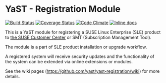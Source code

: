 YaST - Registration Module
========================

[![Build Status](http://ci.opensuse.org/buildStatus/icon?job=yast-registration-github-ci)](http://ci.opensuse.org/view/Yast/job/yast-registration-github-ci/)
[![Coverage Status](https://img.shields.io/coveralls/yast/yast-registration.svg)](https://coveralls.io/r/yast/yast-registration?branch=master)
[![Code Climate](https://codeclimate.com/github/yast/yast-registration/badges/gpa.svg)](https://codeclimate.com/github/yast/yast-registration)
[![Inline docs](http://inch-ci.org/github/yast/yast-registration.svg?branch=master)](http://inch-ci.org/github/yast/yast-registration)


This is a YaST module for registering a SUSE Linux Enterprise (SLE) product to
[the SUSE Customer Center](https://scc.suse.com) or SMT (Subscription Management Tool).

The module is a part of SLE product installation or upgrade workflow.

A registered system will receive security updates and the functionality of the
system can be extended via online extensions or modules.

See the wiki pages (https://github.com/yast/yast-registration/wiki) for more details.
